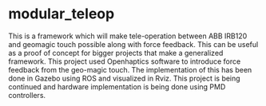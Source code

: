 # modular_teleop
This is a framework which will make tele-operation between ABB IRB120 and geomagic touch possible along with force feedback. This can be useful as a proof of concept for bigger projects that make a generalized framework. This project used Openhaptics software to introduce force feedback from the geo-magic touch. The implementation of this has been done in Gazebo using ROS and visualized in Rviz.
This project is being continued and hardware implementation is being done using PMD controllers. 
